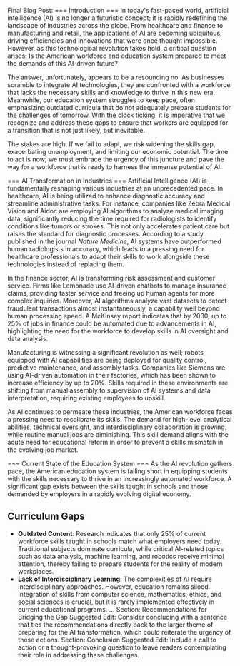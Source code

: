 Final Blog Post:
=== Introduction ===
In today's fast-paced world, artificial intelligence (AI) is no longer a futuristic concept; it is rapidly redefining the landscape of industries across the globe. From healthcare and finance to manufacturing and retail, the applications of AI are becoming ubiquitous, driving efficiencies and innovations that were once thought impossible. However, as this technological revolution takes hold, a critical question arises: Is the American workforce and education system prepared to meet the demands of this AI-driven future?

The answer, unfortunately, appears to be a resounding no. As businesses scramble to integrate AI technologies, they are confronted with a workforce that lacks the necessary skills and knowledge to thrive in this new era. Meanwhile, our education system struggles to keep pace, often emphasizing outdated curricula that do not adequately prepare students for the challenges of tomorrow. With the clock ticking, it is imperative that we recognize and address these gaps to ensure that workers are equipped for a transition that is not just likely, but inevitable.

The stakes are high. If we fail to adapt, we risk widening the skills gap, exacerbating unemployment, and limiting our economic potential. The time to act is now; we must embrace the urgency of this juncture and pave the way for a workforce that is ready to harness the immense potential of AI.

=== AI Transformation in Industries ===
Artificial Intelligence (AI) is fundamentally reshaping various industries at an unprecedented pace. In healthcare, AI is being utilized to enhance diagnostic accuracy and streamline administrative tasks. For instance, companies like Zebra Medical Vision and Aidoc are employing AI algorithms to analyze medical imaging data, significantly reducing the time required for radiologists to identify conditions like tumors or strokes. This not only accelerates patient care but raises the standard for diagnostic processes. According to a study published in the journal *Nature Medicine*, AI systems have outperformed human radiologists in accuracy, which leads to a pressing need for healthcare professionals to adapt their skills to work alongside these technologies instead of replacing them.

In the finance sector, AI is transforming risk assessment and customer service. Firms like Lemonade use AI-driven chatbots to manage insurance claims, providing faster service and freeing up human agents for more complex inquiries. Moreover, AI algorithms analyze vast datasets to detect fraudulent transactions almost instantaneously, a capability well beyond human processing speed. A McKinsey report indicates that by 2030, up to 25% of jobs in finance could be automated due to advancements in AI, highlighting the need for the workforce to develop skills in AI oversight and data analysis.

Manufacturing is witnessing a significant revolution as well; robots equipped with AI capabilities are being deployed for quality control, predictive maintenance, and assembly tasks. Companies like Siemens are using AI-driven automation in their factories, which has been shown to increase efficiency by up to 20%. Skills required in these environments are shifting from manual assembly to supervision of AI systems and data interpretation, requiring existing employees to upskill.

As AI continues to permeate these industries, the American workforce faces a pressing need to recalibrate its skills. The demand for high-level analytical abilities, technical oversight, and interdisciplinary collaboration is growing, while routine manual jobs are diminishing. This skill demand aligns with the acute need for educational reform in order to prevent a skills mismatch in the evolving job market.

=== Current State of the Education System ===
As the AI revolution gathers pace, the American education system is falling short in equipping students with the skills necessary to thrive in an increasingly automated workforce. A significant gap exists between the skills taught in schools and those demanded by employers in a rapidly evolving digital economy.

## Curriculum Gaps
- **Outdated Content**: Research indicates that only 25% of current workforce skills taught in schools match what employers need today. Traditional subjects dominate curricula, while critical AI-related topics such as data analysis, machine learning, and robotics receive minimal attention, thereby failing to prepare students for the reality of modern workplaces.
- **Lack of Interdisciplinary Learning**: The complexities of AI require interdisciplinary approaches. However, education remains siloed. Integration of skills from computer science, mathematics, ethics, and social sciences is crucial, but it is rarely implemented effectively in current educational programs.
...
Section: Recommendations for Bridging the Gap
Suggested Edit: Consider concluding with a sentence that ties the recommendations directly back to the larger theme of preparing for the AI transformation, which could reiterate the urgency of these actions.
Section: Conclusion
Suggested Edit: Include a call to action or a thought-provoking question to leave readers contemplating their role in addressing these challenges.